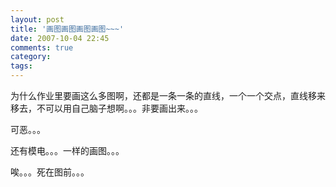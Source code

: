 ```yaml
---
layout: post
title: '画图画图画图画图~~~'
date: 2007-10-04 22:45
comments: true
category: 
tags:
---
```

    

为什么作业里要画这么多图啊，还都是一条一条的直线，一个一个交点，直线移来移去，不可以用自己脑子想啊。。。非要画出来。。。

可恶。。。

还有模电。。。一样的画图。。。

唉。。。死在图前。。。

  

